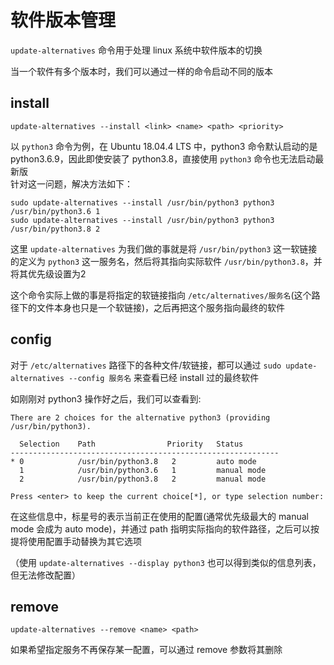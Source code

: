 # 软件版本管理
`update-alternatives` 命令用于处理 linux 系统中软件版本的切换  

当一个软件有多个版本时，我们可以通过一样的命令启动不同的版本  

## install  
``` Shell
update-alternatives --install <link> <name> <path> <priority>
```

以 `python3` 命令为例，在 Ubuntu 18.04.4 LTS 中，python3 命令默认启动的是 python3.6.9，因此即使安装了 python3.8，直接使用 `python3` 命令也无法启动最新版  
针对这一问题，解决方法如下：  
``` Shell
sudo update-alternatives --install /usr/bin/python3 python3 /usr/bin/python3.6 1 
sudo update-alternatives --install /usr/bin/python3 python3 /usr/bin/python3.8 2
```

这里 `update-alternatives` 为我们做的事就是将 `/usr/bin/python3` 这一软链接的定义为 `python3` 这一服务名，然后将其指向实际软件 `/usr/bin/python3.8`，并将其优先级设置为2  

这个命令实际上做的事是将指定的软链接指向 `/etc/alternatives/服务名`(这个路径下的文件本身也只是一个软链接)，之后再把这个服务指向最终的软件  

## config
对于 `/etc/alternatives` 路径下的各种文件/软链接，都可以通过 `sudo update-alternatives --config 服务名` 来查看已经 install 过的最终软件  

如刚刚对 python3 操作好之后，我们可以查看到:  
``` Shell
There are 2 choices for the alternative python3 (providing /usr/bin/python3).

  Selection    Path                Priority   Status
------------------------------------------------------------
* 0            /usr/bin/python3.8   2         auto mode
  1            /usr/bin/python3.6   1         manual mode
  2            /usr/bin/python3.8   2         manual mode

Press <enter> to keep the current choice[*], or type selection number:
```

在这些信息中，标星号的表示当前正在使用的配置(通常优先级最大的 manual mode 会成为 auto mode)，并通过 path 指明实际指向的软件路径，之后可以按提将使用配置手动替换为其它选项    

（使用 `update-alternatives --display python3` 也可以得到类似的信息列表，但无法修改配置）  

## remove
``` Shell
update-alternatives --remove <name> <path>
```

如果希望指定服务不再保存某一配置，可以通过 remove 参数将其删除  